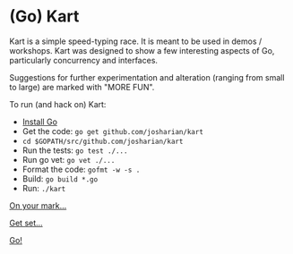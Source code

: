 # (Go) Kart

Kart is a simple speed-typing race. It is meant to be used
in demos / workshops. Kart was designed to show a few
interesting aspects of Go, particularly concurrency and interfaces.

Suggestions for further experimentation and alteration (ranging from
small to large) are marked with "MORE FUN".

To run (and hack on) Kart:

* [Install Go](http://golang.org/doc/install)
* Get the code: `go get github.com/josharian/kart`
* `cd $GOPATH/src/github.com/josharian/kart`
* Run the tests: `go test ./...`
* Run go vet: `go vet ./...`
* Format the code: `gofmt -w -s .`
* Build: `go build *.go`
* Run: `./kart`

[On your mark...](http://golang.org/doc/gopher/pencil/gophermega.jpg)

[Get set...](http://golang.org/doc/gopher/pencil/gopherswrench.jpg)

[Go!](http://golang.org/doc/gopher/pencil/gopherrunning.jpg)
